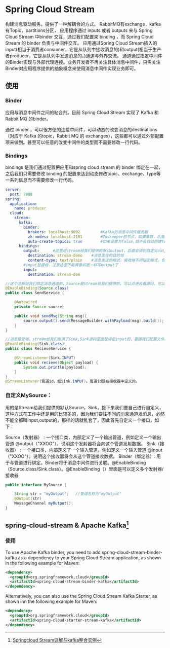 # Spring Cloud Stream
<!-- @author DHJT 2020-03-28 -->
构建消息驱动服务。提供了一种解耦合的方式。
RabbitMQ有exchange，kafka有Topic，partitions分区，
应用程序通过 inputs 或者 outputs 来与 Spring Cloud Stream 中binder 交互，通过我们配置来 binding ，而 Spring Cloud Stream 的 binder 负责与中间件交互。
应用通过Spring Cloud Stream插入的input(相当于消费者consumer，它是从队列中接收消息的)和output(相当于生产者producer，它是从队列中发送消息的。)通道与外界交流。
通道通过指定中间件的Binder实现与外部代理连接。业务开发者不再关注具体消息中间件，只需关注Binder对应用程序提供的抽象概念来使用消息中间件实现业务即可。

## 使用
### Binder
应用与消息中间件之间的粘合剂。目前 Spring Cloud Stream 实现了 Kafka 和 Rabbit MQ 的binder。

通过 binder ，可以很方便的连接中间件，可以动态的改变消息的destinations（对应于 Kafka 的topic，Rabbit MQ 的 exchanges），这些都可以通过外部配置项来做到。甚至可以任意的改变中间件的类型而不需要修改一行代码。

### Bindings
bindings 是我们通过配置把应用和spring cloud stream 的 binder 绑定在一起，之后我们只需要修改 binding 的配置来达到动态修改topic、exchange、type等一系列信息而不需要修改一行代码。

```yaml
server:
  port: 7888
spring:
  application:
    name: producer
  cloud:
    stream:
      kafka:
        binder:
          brokers: localhost:9092         #Kafka的消息中间件服务器
          zk-nodes: localhost:2181        #Zookeeper的节点，如果集群，后面加,号分隔
          auto-create-topics: true        #如果设置为false,就不会自动创建Topic 有可能你Topic还没创建就直接调用了。
      bindings:
        output:      #这里用stream给我们提供的默认output，后面会讲到自定义output
          destination: stream-demo    #消息发往的目的地
          content-type: text/plain    #消息发送的格式，接收端不用指定格式，但是发送端要
        #input是接收，注意这里不能再像前面一样写output了
        input:
          destination: stream-dem
```
```java
//这个注解给我们绑定消息通道的，Source是Stream给我们提供的，可以点进去看源码，可以看到output和input,这和配置文件中的output，input对应的。
@EnableBinding(Source.class)
public class SendService {

    @Autowired
    private Source source;

    public void sendMsg(String msg){
        source.output().send(MessageBuilder.withPayload(msg).build());
    }
}

//消息接受端，stream给我们提供了Sink,Sink源码里面是绑定input的，要跟我们配置文件的imput关联的。
@EnableBinding(Sink.class)
public class RecieveService {

    @StreamListener(Sink.INPUT)
    public void recieve(Object payload) {
        System.out.println(payload);
    }
}
@StreamListener(管道id，如Sink.INPUT)。管道id是在接收器中定义的。
```

### 自定义MySource：
用的是Stream给我们提供的默认Source，Sink，接下来我们要自己进行自定义，这种方式在工作中还是用的比较多的，因为我们要往不同的消息通道发消息，必然不能全都叫input,output的，那样的话就乱套了，因此首先自定义一个接口，如下：

Source（发射器） : 一个接口类，内部定义了一个输出管道，例如定义一个输出管道 @output（"XXOO"）。说明这个发射器将会向这个管道发射数据。
Sink（接收器） : 一个接口类，内部定义了一个输入管道，例如定义一个输入管道 @input（"XXOO"）。说明这个接收器将会从这个管道接收数据。
Binder（绑定器）：用于与管道进行绑定。Binder将于消息中间件进行关联。@EnableBinding （Source.class/Sink.class）。@EnableBinding（）里面是可以定义多个发射器/接收器

```java
public interface MySource {

    String str = "myOutput";   //管道名称为"myOutput"
    @Output(str)
    MessageChannel myOutput();
}
```

## spring-cloud-stream & Apache Kafka[^1]
### 使用
To use Apache Kafka binder, you need to add spring-cloud-stream-binder-kafka as a dependency to your Spring Cloud Stream application, as shown in the following example for Maven:
```xml
<dependency>
  <groupId>org.springframework.cloud</groupId>
  <artifactId>spring-cloud-stream-binder-kafka</artifactId>
</dependency>
```

Alternatively, you can also use the Spring Cloud Stream Kafka Starter, as shown inn the following example for Maven:
```xml
<dependency>
  <groupId>org.springframework.cloud</groupId>
  <artifactId>spring-cloud-starter-stream-kafka</artifactId>
</dependency>
```

[^1]: [Springcloud Stream详解与kafka整合实例](https://blog.csdn.net/JinXYan/article/details/90813592)